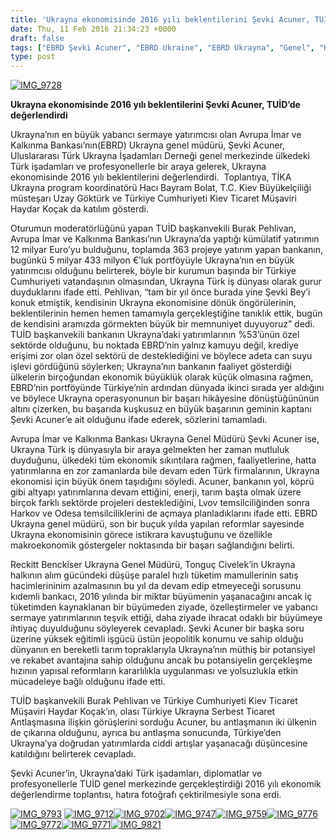 ```yaml
---
title: 'Ukrayna ekonomisinde 2016 yılı beklentilerini Şevki Acuner, TUİD’de değerlendirdi'
date: Thu, 11 Feb 2016 21:34:23 +0000
draft: false
tags: ["EBRD Şevki Acuner", "EBRD Ukraine", "EBRD Ukrayna", "Genel", "Hacı Bayram Bolat", "Haydar Koçak", "Şevki Acuner", "Tonguç Civelek", "TUİD (Türk Ukrayna İşadamları Derneği)", "Ukrayna ekonomi", "Ukrayna ekonomi 2016", "Viaçeslav Dinkov"]
type: post
---
```


[![IMG_9728](http://burakpehlivan.org/wp-content/uploads/2016/02/IMG_97281.jpg)](http://burakpehlivan.org/wp-content/uploads/2016/02/IMG_97281.jpg)

**Ukrayna ekonomisinde 2016 yılı beklentilerini Şevki Acuner, TUİD’de değerlendirdi**

Ukrayna’nın en büyük yabancı sermaye yatırımcısı olan Avrupa İmar ve Kalkınma Bankası’nın(EBRD) Ukrayna genel müdürü, Şevki Acuner, Uluslararası Türk Ukrayna İşadamları Derneği genel merkezinde ülkedeki Türk işadamları ve profesyonellerle bir araya gelerek, Ukrayna ekonomisinde 2016 yılı beklentilerini değerlendirdi.  Toplantıya, TİKA Ukrayna program koordinatörü Hacı Bayram Bolat, T.C. Kiev Büyükelçiliği müsteşarı Uzay Göktürk ve Türkiye Cumhuriyeti Kiev Ticaret Müşaviri Haydar Koçak da katılım gösterdi.

Oturumun moderatörlüğünü yapan TUİD başkanvekili Burak Pehlivan, Avrupa İmar ve Kalkınma Bankası’nın Ukrayna’da yaptığı kümülatif yatırımın 12 milyar Euro’yu bulduğunu, toplamda 363 projeye yatırım yapan bankanın, bugünkü 5 milyar 433 milyon €’luk portföyüyle Ukrayna’nın en büyük yatırımcısı olduğunu belirterek, böyle bir kurumun başında bir Türkiye Cumhuriyeti vatandaşının olmasından, Ukrayna Türk iş dünyası olarak gurur duyduklarını ifade etti. Pehlivan, “tam bir yıl önce burada yine Şevki Bey’i konuk etmiştik, kendisinin Ukrayna ekonomisine dönük öngörülerinin, beklentilerinin hemen hemen tamamıyla gerçekleştiğine tanıklık ettik, bugün de kendisini aramızda görmekten büyük bir memnuniyet duyuyoruz” dedi. TUİD başkanvekili bankanın Ukrayna’daki yatırımlarının %53’ünün özel sektörde olduğunu, bu noktada EBRD’nin yalnız kamuyu değil, krediye erişimi zor olan özel sektörü de desteklediğini ve böylece adeta can suyu işlevi gördüğünü söylerken; Ukrayna’nın bankanın faaliyet gösterdiği ülkelerin birçoğundan ekonomik büyüklük olarak küçük olmasına rağmen, EBRD’nin portföyünde Türkiye’nin ardından dünyada ikinci sırada yer aldığını ve böylece Ukrayna operasyonunun bir başarı hikâyesine dönüştüğününün altını çizerken, bu başarıda kuşkusuz en büyük başarının geminin kaptanı Şevki Acuner’e ait olduğunu ifade ederek, sözlerini tamamladı.

Avrupa İmar ve Kalkınma Bankası Ukrayna Genel Müdürü Şevki Acuner ise, Ukrayna Türk iş dünyasıyla bir araya gelmekten her zaman mutluluk duyduğunu, ülkedeki tüm ekonomik sıkıntılara rağmen, faaliyetlerine, hatta yatırımlarına en zor zamanlarda bile devam eden Türk firmalarının, Ukrayna ekonomisi için büyük önem taşıdığını söyledi. Acuner, bankanın yol, köprü gibi altyapı yatırımlarına devam ettiğini, enerji, tarım başta olmak üzere birçok farklı sektörde projeleri desteklediğini, Lvov temsilciliğinden sonra Harkov ve Odesa temsilciliklerini de açmaya planladıklarını ifade etti. EBRD  Ukrayna genel müdürü, son bir buçuk yılda yapılan reformlar sayesinde Ukrayna ekonomisinin görece istikrara kavuştuğunu ve özellikle makroekonomik göstergeler noktasında bir başarı sağlandığını belirti.

Reckitt Benckiser Ukrayna Genel Müdürü, Tonguç Civelek’in Ukrayna halkının alım gücündeki düşüşe paralel hızlı tüketim mamullerinin satış hacimlerininim azalmasının bu yıl da devam edip etmeyeceği sorusunu kıdemli bankacı, 2016 yılında bir miktar büyümenin yaşanacağını ancak iç tüketimden kaynaklanan bir büyümeden ziyade, özelleştirmeler ve yabancı sermaye yatırımlarının teşvik ettiği, daha ziyade ihracat odaklı bir büyümeye ihtiyaç duyulduğunu söyleyerek cevapladı. Şevki Acuner bir başka soru üzerine yüksek eğitimli işgücü üstün jeopolitik konumu ve sahip olduğu dünyanın en bereketli tarım topraklarıyla Ukrayna’nın müthiş bir potansiyel ve rekabet avantajına sahip olduğunu ancak bu potansiyelin gerçekleşme hızının yapısal reformların kararlılıkla uygulanması ve yolsuzlukla etkin mücadeleye bağlı olduğunu ifade etti.

TUİD başkanvekili Burak Pehlivan ve Türkiye Cumhuriyeti Kiev Ticaret Müşaviri Haydar Koçak’ın, olası Türkiye Ukrayna Serbest Ticaret Antlaşmasına ilişkin görüşlerini sorduğu Acuner, bu antlaşmanın iki ülkenin de çıkarına olduğunu, ayrıca bu antlaşma sonucunda, Türkiye’den Ukrayna’ya doğrudan yatırımlarda ciddi artışlar yaşanacağı düşüncesine katıldığını belirterek cevapladı.

Şevki Acuner’in, Ukrayna’daki Türk işadamları, diplomatlar ve profesyonellerle TUİD genel merkezinde gerçekleştirdiği 2016 yılı ekonomik değerlendirme toplantısı, hatıra fotoğrafı çektirilmesiyle sona erdi.



[![IMG_9793](http://burakpehlivan.org/wp-content/uploads/2016/02/IMG_9793.jpg)](http://burakpehlivan.org/wp-content/uploads/2016/02/IMG_9793.jpg)
[![IMG_9712](http://burakpehlivan.org/wp-content/uploads/2016/02/IMG_9712.jpg)![IMG_9702](http://burakpehlivan.org/wp-content/uploads/2016/02/IMG_9702.jpg)![IMG_9747](http://burakpehlivan.org/wp-content/uploads/2016/02/IMG_9747.jpg)![IMG_9759](http://burakpehlivan.org/wp-content/uploads/2016/02/IMG_9759.jpg)![IMG_9776](http://burakpehlivan.org/wp-content/uploads/2016/02/IMG_9776.jpg)](http://burakpehlivan.org/wp-content/uploads/2016/02/IMG_9776.jpg)
[![IMG_9772](http://burakpehlivan.org/wp-content/uploads/2016/02/IMG_9772.jpg)](http://burakpehlivan.org/wp-content/uploads/2016/02/IMG_9772.jpg)[![IMG_9771](http://burakpehlivan.org/wp-content/uploads/2016/02/IMG_9771.jpg)![IMG_9821](http://burakpehlivan.org/wp-content/uploads/2016/02/IMG_9821.jpg)](http://burakpehlivan.org/wp-content/uploads/2016/02/IMG_9771.jpg)